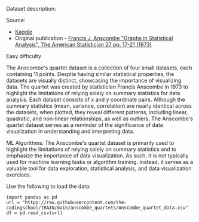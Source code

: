 Dataset description:

Source: 
- [Kaggle](https://www.kaggle.com/datasets/carlmcbrideellis/data-anscombes-quartet)
- Original publication - [Francis J. Anscombe "Graphs in Statistical Analysis", The American Statistician 27 pp. 17-21 (1973)](https://www.sjsu.edu/faculty/gerstman/StatPrimer/anscombe1973.pdf)


Easy difficulty

The Anscombe's quartet dataset is a collection of four small datasets, each containing 11 points. Despite having similar statistical properties, the datasets are visually distinct, showcasing the importance of visualizing data. The quartet was created by statistician Francis Anscombe in 1973 to highlight the limitations of relying solely on summary statistics for data analysis. Each dataset consists of x and y coordinate pairs. Although the summary statistics (mean, variance, correlation) are nearly identical across the datasets, when plotted, they reveal different patterns, including linear, quadratic, and non-linear relationships, as well as outliers. The Anscombe's quartet dataset serves as a reminder of the significance of data visualization in understanding and interpreting data.

ML Algorithms:
The Anscombe's quartet dataset is primarily used to highlight the limitations of relying solely on summary statistics and to emphasize the importance of data visualization. As such, it is not typically used for machine learning tasks or algorithm training. Instead, it serves as a valuable tool for data exploration, statistical analysis, and data visualization exercises. 

Use the following to load the data:
```
import pandas as pd
url = "https://raw.githubusercontent.com/the-codingschool/TRAIN/main/anscombe_quartets/Anscombe_quartet_data.csv"
df = pd.read_csv(url)
```
